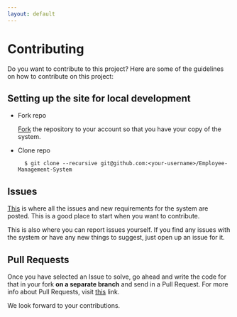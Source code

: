 ```yaml
---
layout: default
---
```


# Contributing

Do you want to contribute to this project? Here are some of the guidelines on how to contribute on this project:

## Setting up the site for local development

* Fork repo

  [Fork](https://github.com/kiranshahi/Employee-Management-System/Fork) the repository to your account so that you have your copy of the system.

* Clone repo

        $ git clone --recursive git@github.com:<your-username>/Employee-Management-System



## Issues

[This](https://github.com/kiranshahi/Employee-Management-System/issues) is where all the issues and new requirements for the system are posted. This is a good place to start when you want to contribute. 

This is also where you can report issues yourself. If you find any issues with the system or have any new things to suggest, just open up an issue for it.

## Pull Requests

Once you have selected an Issue to solve, go ahead and write the code for that in your fork **on a separate branch** and send in a Pull Request. For more info about Pull Requests, visit [this](https://help.github.com/articles/using-pull-requests/) link.


We look forward to your contributions. 
